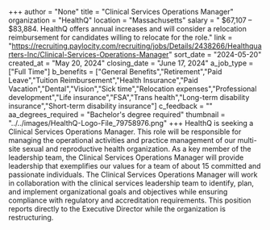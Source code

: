 +++
author = "None"
title = "Clinical Services Operations Manager"
organization = "HealthQ"
location = "Massachusetts"
salary = " $67,107 – $83,884. HealthQ offers annual increases and will consider a relocation reimbursement for candidates willing to relocate for the role."
link = "https://recruiting.paylocity.com/recruiting/jobs/Details/2438266/Healthquarters-Inc/Clinical-Services-Operations-Manager"
sort_date = "2024-05-20"
created_at = "May 20, 2024"
closing_date = "June 17, 2024"
a_job_type = ["Full Time"]
b_benefits = ["General Benefits","Retirement","Paid Leave","Tuition Reimbursement","Health Insurance","Paid Vacation","Dental","Vision","Sick time","Relocation expenses","Professional development","Life insurance","FSA","Trans health","Long-term disability insurance","Short-term disability insurance"]
c_feedback = ""
aa_degrees_required = "Bachelor's degree required"
thumbnail = "../../images/HealthQ-Logo-File_79758976.png"
+++
HealthQ is seeking a Clinical Services Operations Manager. This role will be responsible for managing the operational activities and practice management of our multi-site sexual and reproductive health organization. As a key member of the leadership team, the Clinical Services Operations Manager will provide leadership that exemplifies our values for a team of about 15 committed and passionate individuals. The Clinical Services Operations Manager will work in collaboration with the clinical services leadership team to identify, plan, and implement organizational goals and objectives while ensuring compliance with regulatory and accreditation requirements. This position reports directly to the Executive Director while the organization is restructuring. 